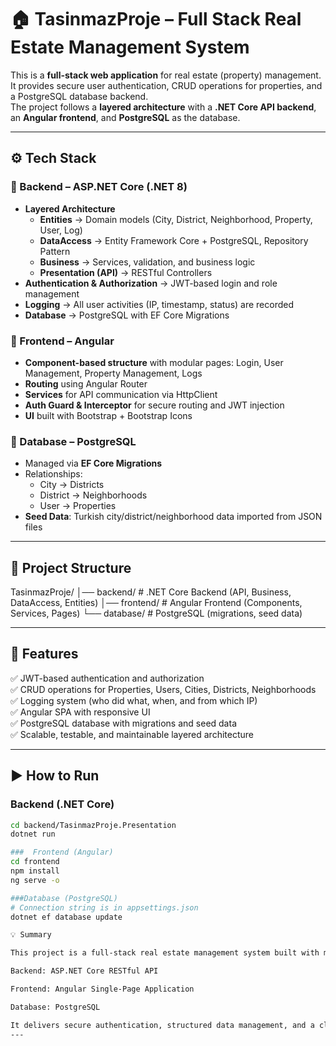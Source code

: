 # 🏠 TasinmazProje – Full Stack Real Estate Management System  

This is a **full-stack web application** for real estate (property) management.  
It provides secure user authentication, CRUD operations for properties, and a PostgreSQL database backend.  
The project follows a **layered architecture** with a **.NET Core API backend**, an **Angular frontend**, and **PostgreSQL** as the database.  

---

## ⚙️ Tech Stack  

### 🔹 Backend – ASP.NET Core (.NET 8)  
- **Layered Architecture**  
  - **Entities** → Domain models (City, District, Neighborhood, Property, User, Log)  
  - **DataAccess** → Entity Framework Core + PostgreSQL, Repository Pattern  
  - **Business** → Services, validation, and business logic  
  - **Presentation (API)** → RESTful Controllers  
- **Authentication & Authorization** → JWT-based login and role management  
- **Logging** → All user activities (IP, timestamp, status) are recorded  
- **Database** → PostgreSQL with EF Core Migrations  

### 🔹 Frontend – Angular  
- **Component-based structure** with modular pages: Login, User Management, Property Management, Logs  
- **Routing** using Angular Router  
- **Services** for API communication via HttpClient  
- **Auth Guard & Interceptor** for secure routing and JWT injection  
- **UI** built with Bootstrap + Bootstrap Icons  

### 🔹 Database – PostgreSQL  
- Managed via **EF Core Migrations**  
- Relationships:  
  - City → Districts  
  - District → Neighborhoods  
  - User → Properties  
- **Seed Data**: Turkish city/district/neighborhood data imported from JSON files  

---

## 📂 Project Structure  

TasinmazProje/
│── backend/ # .NET Core Backend (API, Business, DataAccess, Entities)
│── frontend/ # Angular Frontend (Components, Services, Pages)
└── database/ # PostgreSQL (migrations, seed data)


---

## 🚀 Features  

✅ JWT-based authentication and authorization  
✅ CRUD operations for Properties, Users, Cities, Districts, Neighborhoods  
✅ Logging system (who did what, when, and from which IP)  
✅ Angular SPA with responsive UI  
✅ PostgreSQL database with migrations and seed data  
✅ Scalable, testable, and maintainable layered architecture  

---

## ▶️ How to Run  

### Backend (.NET Core)  
```bash
cd backend/TasinmazProje.Presentation
dotnet run

###  Frontend (Angular)
cd frontend
npm install
ng serve -o

###Database (PostgreSQL)
# Connection string is in appsettings.json
dotnet ef database update

💡 Summary

This project is a full-stack real estate management system built with modern technologies:

Backend: ASP.NET Core RESTful API

Frontend: Angular Single-Page Application

Database: PostgreSQL

It delivers secure authentication, structured data management, and a clean layered architecture ready for production.
---
